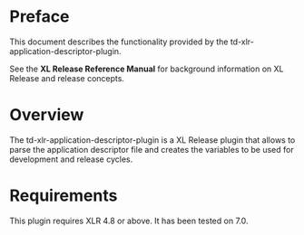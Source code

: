 # Preface #

This document describes the functionality provided by the td-xlr-application-descriptor-plugin.

See the **XL Release Reference Manual** for background information on XL Release and release concepts.

# Overview #

The td-xlr-application-descriptor-plugin is a XL Release plugin that allows to parse the application descriptor file and creates the variables to be used for development and release cycles. 

# Requirements #

This plugin requires XLR 4.8 or above. It has been tested on 7.0.


